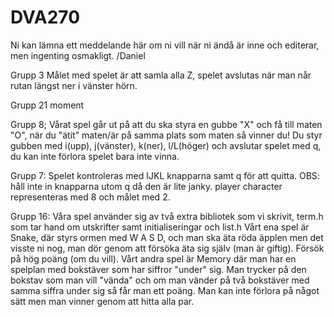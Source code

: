 # DVA270

Ni kan lämna ett meddelande här om ni vill när ni ändå är inne och editerar, men ingenting osmakligt. /Daniel


Grupp 3
Målet med spelet är att samla alla Z, spelet avslutas när man når rutan längst ner i vänster hörn.

Grupp 21 moment

Grupp 8;
Vårat spel går ut på att du ska styra en gubbe "X" och få till maten "O", när du "ätit" maten/är på samma plats som maten så vinner du! Du styr gubben med i(upp), j(vänster), k(ner), l/L(höger) och avslutar spelet med q, du kan inte förlora spelet bara inte vinna.

Grupp 7:
Spelet kontroleras med IJKL knapparna samt q för att quitta. OBS: håll inte in knapparna utom q då den är lite janky.
player character representeras med 8 och målet med 2.

Grupp 16:
Våra spel använder sig av två extra bibliotek som vi skrivit, term.h som tar hand om utskrifter samt initialiseringar och list.h
Vårt ena spel är Snake, där styrs ormen med W A S D, och man ska äta röda äpplen men det visste ni nog, man dör genom att försöka äta sig själv (man är giftig). Försök på hög poäng (om du vill).
Vårt andra spel är Memory där man har en spelplan med bokstäver som har siffror "under" sig. Man trycker på den bokstav som man vill "vända" och om man vänder på två bokstäver med samma siffra under sig så får man ett poäng. Man kan inte förlora på något sätt men man vinner genom att hitta alla par.
